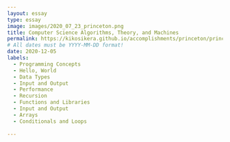```yaml
---
layout: essay
type: essay
image: images/2020_07_23_princeton.png
title: Computer Science Algorithms, Theory, and Machines
permalink: https://kikosikera.github.io/accomplishments/princeton/princeton_ATM/
# All dates must be YYYY-MM-DD format!
date: 2020-12-05
labels:
  - Programming Concepts
  - Hello, World
  - Data Types
  - Input and Output
  - Performance
  - Recursion
  - Functions and Libraries
  - Input and Output
  - Arrays
  - Conditionals and Loops
  
---
```

